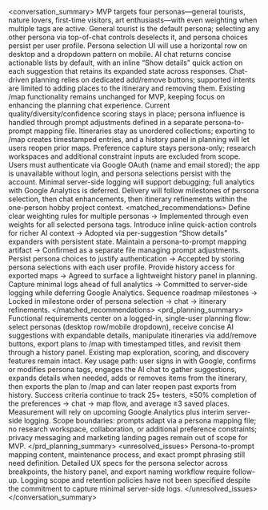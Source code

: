 <conversation_summary>
<decisions>
MVP targets four personas—general tourists, nature lovers, first-time visitors, art enthusiasts—with even weighting when multiple tags are active.
General tourist is the default persona; selecting any other persona via top-of-chat controls deselects it, and persona choices persist per user profile.
Persona selection UI will use a horizontal row on desktop and a dropdown pattern on mobile.
AI chat returns concise actionable lists by default, with an inline “Show details” quick action on each suggestion that retains its expanded state across responses.
Chat-driven planning relies on dedicated add/remove buttons; supported intents are limited to adding places to the itinerary and removing them.
Existing /map functionality remains unchanged for MVP, keeping focus on enhancing the planning chat experience.
Current quality/diversity/confidence scoring stays in place; persona influence is handled through prompt adjustments defined in a separate persona-to-prompt mapping file.
Itineraries stay as unordered collections; exporting to /map creates timestamped entries, and a history panel in planning will let users reopen prior maps.
Preference capture stays persona-only; research workspaces and additional constraint inputs are excluded from scope.
Users must authenticate via Google OAuth (name and email stored); the app is unavailable without login, and persona selections persist with the account.
Minimal server-side logging will support debugging; full analytics with Google Analytics is deferred.
Delivery will follow milestones of persona selection, then chat enhancements, then itinerary refinements within the one-person hobby project context.
</decisions>
<matched_recommendations>
Define clear weighting rules for multiple personas → Implemented through even weights for all selected persona tags.
Introduce inline quick-action controls for richer AI context → Adopted via per-suggestion “Show details” expanders with persistent state.
Maintain a persona-to-prompt mapping artifact → Confirmed as a separate file managing prompt adjustments.
Persist persona choices to justify authentication → Accepted by storing persona selections with each user profile.
Provide history access for exported maps → Agreed to surface a lightweight history panel in planning.
Capture minimal logs ahead of full analytics → Committed to server-side logging while deferring Google Analytics.
Sequence roadmap milestones → Locked in milestone order of persona selection → chat → itinerary refinements.
</matched_recommendations>
<prd_planning_summary>
Functional requirements center on a logged-in, single-user planning flow: select personas (desktop row/mobile dropdown), receive concise AI suggestions with expandable details, manipulate itineraries via add/remove buttons, export plans to /map with timestamped titles, and revisit them through a history panel. Existing map exploration, scoring, and discovery features remain intact.
Key usage path: user signs in with Google, confirms or modifies persona tags, engages the AI chat to gather suggestions, expands details when needed, adds or removes items from the itinerary, then exports the plan to /map and can later reopen past exports from history.
Success criteria continue to track 25+ testers, ≥50% completion of the preferences → chat → map flow, and average ≥3 saved places. Measurement will rely on upcoming Google Analytics plus interim server-side logging.
Scope boundaries: prompts adapt via a persona mapping file; no research workspace, collaboration, or additional preference constraints; privacy messaging and marketing landing pages remain out of scope for MVP.
</prd_planning_summary>
<unresolved_issues>
Persona-to-prompt mapping content, maintenance process, and exact prompt phrasing still need definition.
Detailed UX specs for the persona selector across breakpoints, the history panel, and export naming workflow require follow-up.
Logging scope and retention policies have not been specified despite the commitment to capture minimal server-side logs.
</unresolved_issues>
</conversation_summary>